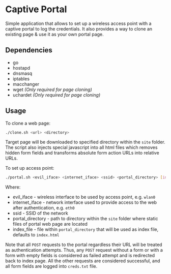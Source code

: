 # Captive Portal

Simple application that allows to set up a wireless access point with a captive portal to log the credentials. It also provides a way to clone an existing page & use it as your own portal page.

## Dependencies
* go
* hostapd
* dnsmasq
* iptables
* macchanger
* wget _(Only required for page cloning)_
* uchardet _(Only required for page cloning)_

## Usage

To clone a web page:
```sh
./clone.sh <url> <directory>
```
Target page will be downloaded to specified directory within the ``site`` folder.
The script also injects special javascript into all html files which removes hidden form fields and transforms absolute form action URLs into relative URLs. 

To set up access point:
```sh
./portal.sh <evil_iface> <internet_iface> <ssid> <portal_directory> [index_file]
```
Where:
* evil_iface - wireless interface to be used by access point, e.g. ``wlan0``
* internet_iface - network interface used to provide access to the web after authentication, e.g. ``eth0``
* ssid - SSID of the network
* portal_directory - path to directory within the ``site`` folder where static files of portal web page are located
* index_file - file within ``portal_directory`` that will be used as index file, defaults to ``index.html``

Note that all ``POST`` requests to the portal regardless their URL will be treated as authentication attempts. Thus, any ``POST`` request without a form or with a form with empty fields is considered as failed attempt and is redirected back to index page. All the other requests are considered successful, and all form fields are logged into ``creds.txt`` file.
